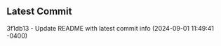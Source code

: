 
## Latest Commit
3f1db13 - Update README with latest commit info (2024-09-01 11:49:41 -0400) <Yunxi-Zhou>
